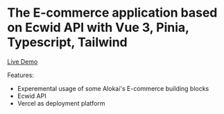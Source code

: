 # The E-commerce application based on Ecwid API with Vue 3, Pinia, Typescript, Tailwind

[Live Demo](https://ecwid-ecommerce.vercel.app/)

Features:

- Experemental usage of some Alokai's E-commerce building blocks
- Ecwid API
- Vercel as deployment platform
